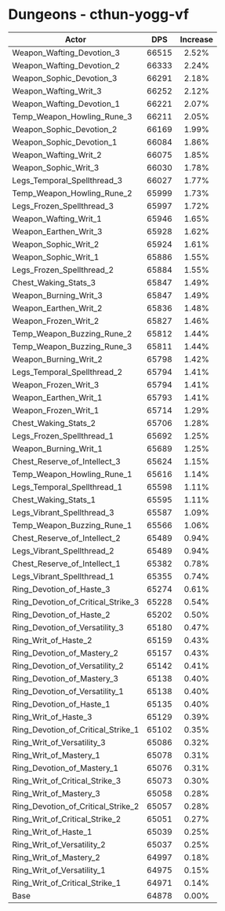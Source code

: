 # Dungeons - cthun-yogg-vf
| Actor | DPS | Increase |
|---|:---:|:---:|
|Weapon_Wafting_Devotion_3|66515|2.52%|
|Weapon_Wafting_Devotion_2|66333|2.24%|
|Weapon_Sophic_Devotion_3|66291|2.18%|
|Weapon_Wafting_Writ_3|66252|2.12%|
|Weapon_Wafting_Devotion_1|66221|2.07%|
|Temp_Weapon_Howling_Rune_3|66211|2.05%|
|Weapon_Sophic_Devotion_2|66169|1.99%|
|Weapon_Sophic_Devotion_1|66084|1.86%|
|Weapon_Wafting_Writ_2|66075|1.85%|
|Weapon_Sophic_Writ_3|66030|1.78%|
|Legs_Temporal_Spellthread_3|66027|1.77%|
|Temp_Weapon_Howling_Rune_2|65999|1.73%|
|Legs_Frozen_Spellthread_3|65997|1.72%|
|Weapon_Wafting_Writ_1|65946|1.65%|
|Weapon_Earthen_Writ_3|65928|1.62%|
|Weapon_Sophic_Writ_2|65924|1.61%|
|Weapon_Sophic_Writ_1|65886|1.55%|
|Legs_Frozen_Spellthread_2|65884|1.55%|
|Chest_Waking_Stats_3|65847|1.49%|
|Weapon_Burning_Writ_3|65847|1.49%|
|Weapon_Earthen_Writ_2|65836|1.48%|
|Weapon_Frozen_Writ_2|65827|1.46%|
|Temp_Weapon_Buzzing_Rune_2|65812|1.44%|
|Temp_Weapon_Buzzing_Rune_3|65811|1.44%|
|Weapon_Burning_Writ_2|65798|1.42%|
|Legs_Temporal_Spellthread_2|65794|1.41%|
|Weapon_Frozen_Writ_3|65794|1.41%|
|Weapon_Earthen_Writ_1|65793|1.41%|
|Weapon_Frozen_Writ_1|65714|1.29%|
|Chest_Waking_Stats_2|65706|1.28%|
|Legs_Frozen_Spellthread_1|65692|1.25%|
|Weapon_Burning_Writ_1|65689|1.25%|
|Chest_Reserve_of_Intellect_3|65624|1.15%|
|Temp_Weapon_Howling_Rune_1|65616|1.14%|
|Legs_Temporal_Spellthread_1|65598|1.11%|
|Chest_Waking_Stats_1|65595|1.11%|
|Legs_Vibrant_Spellthread_3|65587|1.09%|
|Temp_Weapon_Buzzing_Rune_1|65566|1.06%|
|Chest_Reserve_of_Intellect_2|65489|0.94%|
|Legs_Vibrant_Spellthread_2|65489|0.94%|
|Chest_Reserve_of_Intellect_1|65382|0.78%|
|Legs_Vibrant_Spellthread_1|65355|0.74%|
|Ring_Devotion_of_Haste_3|65274|0.61%|
|Ring_Devotion_of_Critical_Strike_3|65228|0.54%|
|Ring_Devotion_of_Haste_2|65202|0.50%|
|Ring_Devotion_of_Versatility_3|65180|0.47%|
|Ring_Writ_of_Haste_2|65159|0.43%|
|Ring_Devotion_of_Mastery_2|65157|0.43%|
|Ring_Devotion_of_Versatility_2|65142|0.41%|
|Ring_Devotion_of_Mastery_3|65138|0.40%|
|Ring_Devotion_of_Versatility_1|65138|0.40%|
|Ring_Devotion_of_Haste_1|65135|0.40%|
|Ring_Writ_of_Haste_3|65129|0.39%|
|Ring_Devotion_of_Critical_Strike_1|65102|0.35%|
|Ring_Writ_of_Versatility_3|65086|0.32%|
|Ring_Writ_of_Mastery_1|65078|0.31%|
|Ring_Devotion_of_Mastery_1|65076|0.31%|
|Ring_Writ_of_Critical_Strike_3|65073|0.30%|
|Ring_Writ_of_Mastery_3|65058|0.28%|
|Ring_Devotion_of_Critical_Strike_2|65057|0.28%|
|Ring_Writ_of_Critical_Strike_2|65051|0.27%|
|Ring_Writ_of_Haste_1|65039|0.25%|
|Ring_Writ_of_Versatility_2|65037|0.25%|
|Ring_Writ_of_Mastery_2|64997|0.18%|
|Ring_Writ_of_Versatility_1|64975|0.15%|
|Ring_Writ_of_Critical_Strike_1|64971|0.14%|
|Base|64878|0.00%|
